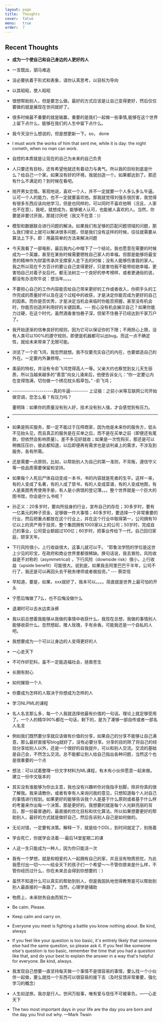 ```yaml
---
layout: page
title:  Thoughts
cover:  false
menu:   true
order:  7
---
```


## Recent Thoughts
* **成为一个使自己和自己身边的人更好的人**
* 一言既出，驷马难追
* 没必要执着于形式和表象，请你认真思考，以目标为导向
* 以其昭昭，使人昭昭
* 很想帮助别人，但是要怎么做。最好的方式应该是让自己变得更好，然后仅仅要做的就是展现在世间就好了。
* 很多时候最不重要的就是输赢，重要的是我们一起做一些事情,能够在这个世界上留下点什么，能够在我们的人生中留下点什么。
* 我今天没什么想说的，但是想更新一下。so， done
* I must work the works of him that sent me, while it is day: the night cometh, when no man can work.
* 自控的本质就是让现在的自己为未来的自己负责
* 人只要还有目标，还有希望他就还有着动力与勇气。所以我的目标到底是什么？给自己一个家。如果没有好的环境，我就创造一个。如果都达到了。那还有什么不满足的？到时候在看吧。
* 抛开男女恋情。客观地说，喜欢一个人，并不一定就要一个人多么多么牛逼。认可一个人的能力，也不一定就要喜欢他。那我就觉得刘强东很厉害，我觉得有很多东西应该向他学习，但是也同样的，可以同时不喜欢他啊（况且，人家也不在意）。我呢，就想成为，能够被人认可，也能被人喜欢的人。当然，你要是非要讨厌我，那就讨厌吧（我又不在意：)）
* 模型和数据联合进行问题的解决。如果我们有足够的匹配问题领域的问题，那么我们理论上就可以解决很多问题，但是我们没有这样的时候，往往就需要从算法上下手。即：用最简单的方法来解决问题
* 今天我看了一部电影，最后我内心中暗下了一个结论。我也愿意在需要的时候成为一个英雄，甚至在某些时候需要牺牲自己家人的幸福，但那是能够将最宝贵的精神作为财富传承并支撑家人走下去的时候；没有人能够伤害我的家人。我之所以现在千方百计的要让自己变得更好，只是害怕我不能带给她幸福，更害怕自己对着子女后代，都无法树立一个良好的参考榜样，或者更通俗的说，都没有办法吹牛说：想当年。。。。
* 不要担心自己的工作内容能否给自己带来更好的工作或者收入，你把手头的工作完成的质量好坏以及在这个过程中的收获，才是决定你能否成为更好的自己的因素。而你是否优秀，才是决定当机会来临时你能否把握，甚至没有机会时，你能否创造并利用好的关键因素。--- 担心没有机会展示自己？如果你能力过硬，在这个时代，虽然酒香害怕巷子深，但架不住巷子已经达到千家万户了。
* 我开始逐渐的信奉良好的规则，因为它可以保证你的下限；不用担心上限，没有人类可以100%的遵守规则，即便是机器都可以出bug。而这一点不确定性，就给未来带来了无限可能。
* 浏览了一个俞飞鸿，我忽然就想。我不仅要充实自己的内在，也要塑造自己的外在。一定要内外兼修呀。-----
* 美丽的特权，并没有令俞飞鸿觉得高人一等。父亲大约也察觉到女儿天生丽质，所以当越来越多的“善意”向女儿涌来后，他便告诉女儿：“你一定要让内在变得饱满，切勿做一个绣花枕头稻草包。”   -俞飞鸿；
* ---------------------真的牛逼---------
  上证报：之前小米等互联网公司开始做空调，您怎么看？有压力吗？

  董明珠：如果你的质量没有别人好，技术没有别人强，才会感觉到有压力。
* --------------------
* 如果是购买服务，那一定不能过于压榨商家，因为他是未来你的服务方，低头不见抬头见，而且真正的服务是在买单之后，而不是在买单之前（即便还有尾款，但依然会影响质量）。差不多见好就收；如果是一次性购买，那还是可以稍微压压价，彼此都知道，以后即便再有需求也是谈判桌上的需求，不涉及到服务，各有所需。
* 还是需要一点原则，比如，以帮助别人为自己的第一准则，不背叛，遵信守义等一些品质需要保留和坚持。
* 如果每个人死后尸体自动变成一本书，书的内容就是死者的生平。这样一来，有的人变成了名著，有的人成了禁书，有的人变成菜谱，有的人变成地图，有人是美图秀秀使用手册，有人是小旅馆的登记薄。。。整个世界就是一个巨大的图书馆，你会是什么书呢？
* 孙正义：20多岁时，要向所投身的行业，宣布自己的存在；30多岁时，要有一亿美元的种子资金，足够做一件大事情；40多岁时，要选择一个非常重要的行业，然后把重点都放在这个行业上，并在这个行业中取得第一，公司拥有10亿以上的资产用于投资，整个集团拥有1000家以上的公司；50岁时，完成自己的事业，公司营业额超过100亿；60岁时，把事业传给下一代，自己回归家庭，颐享天年。
* 下行风险很小，上行收益很大，这事儿就可以干。
“耶鲁法学院的学位是这世上少见的珍宝，在政府和商业世界里都很稀缺。换句话说，我去冒险，风险收益是不对称的（asymmetrical) ，下行风险（downside risk）很小，上行收益（upside benefit）可能很大。说到底，如果我去阿里巴巴干半年，公司不行了，我还是可以再回头去干税务律师或者做投资。”   --- 蔡崇信    
* 早知道，要是，如果，xxx就好了，我本可以。。。。简直就是世界上最可怕的开头
* 宁愿后悔做了7么，也不后悔没做什么
* 退潮时可以去水边卖泳裤
* 我以前总想着我能够从我做的事情中收获什么，我现在总想，我做的事情别人能够收获什么。忽然想起，赠人玫瑰，手有余香。可能我还是一个自私的人吧。
* 我想要成为一个可以让身边的人变得更好的人
* 一心走天下
* 不可作奸犯科，虽不一定能造福社会，拯救苍生
* 长期有耐心
* 如何摧毁一个人
* 你要成为怎样的人取决于你想成为怎样的人
* 学习NLPML的课程
* 名人名言那么多，每一个人我就选择他最有价值的一句话。理论上就足够受用了。一个人的精华90%都在一句话，剩下的，是为了凑够一部自传或者一部名人名言
* 例如我们既然要分享就应该做有价值的分享，如果自己的分享不能够让自己满意，那么最好直接写blog就好了，没有必要分享。分享的目的除了将自己的经验分享给别人以外，还是一个很好的自我提升，可以和别人交流。交流的基础是自己会，不然怎么交流。总不能都让别人给自己指出各种问题，当然这个也是很重要的一个点
* 想法：可以试着整理一份文字材料为ML课程，有木有小伙伴愿意一起来做。建立一份中文版本的
* 其实没有谁能够为你出主意，我也没有兴趣听你对我指手划脚，除非你真的很了解我。我来请教你，或者有幸有人来询问我的意见，只想知道每个人对自己的事情进行规划。如果更好的能够告诉我个人是基于什么原则或者基于什么样的考量来作出每一个决策，那是更好的。我想要的就是每个人光鲜亮丽的背后，那一份最普通的，最直接的优化目标和优化算法。所以如果想要更好的帮助别人，最好的方式就是做好自己，然后告诉别人自己是如何做的。
* 无论对错，一定要有决策。解释一下，就是给个DDL，到时间就定了，别拖着
* 学会死亡，你就学会活着---最后14堂星期二的课
* 人这一生只能成为一种人，因为你只能活一次
* 我有一个梦想，就是和相爱的人一起拥有自己的家，并且没有物质担忧，为此我愿付出一切～～～给全天下的孩子们一个希望～～不管你原来是什么样，不管你经历过什么，你在未来总会得到你想要的：）
* 虽然不知道什么可以真实的帮助到别人，但是我固执地觉得教育是可以帮助到别人最直接的一条路了。当然，心理学是辅助
* 物质上，未来财务自由而努力～
* Be calm. Please.
* Keep calm and carry on.
* Everyone you meet is fighting a battle you know nothing about. Be kind, always
* If you feel like your question is too basic, it's entirely likely that someone else had the same question, so please ask it. If you feel like someone else's question is too basic, remember the time that you had a question like that, and do your best to explain the answer in a way that's helpful for everyone. Be kind, always.
* 我发现自己想要一直坚持每天做一个事情不是很容易的事情，要么找一个小伙伴一起做，要么就找一个东西可以很容易的接下去（及时反馈非常重要，强化学习的概念）
* 人生如逆旅，我亦是行人。世间万般事，唯有爱与信任不可被辜负。&mdash;一心走天下
* The two most important days in your life are the day you are born and the day you find out why. &mdash;Mark Twain
